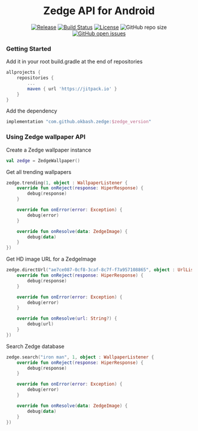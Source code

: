 <h1 align="center">Zedge API for Android</h1>

<p align="center">
    <a href="https://jitpack.io/#okbash/zedge"><img src="https://img.shields.io/jitpack/v/github/okbash/zedge?style=for-the-badge" alt="Release"></a>
    <a href="https://travis-ci.com/okbash/zedge"><img src="https://img.shields.io/travis/com/okbash/zedge/master?style=for-the-badge" alt="Build Status"></a>
    <a href="https://github.com/okbash/zedge/blob/master/LICENSE.txt"><img src="https://img.shields.io/github/license/okbash/zedge.svg?style=for-the-badge" alt="License"></a>
<!--     <img alt="GitHub last commit" src="https://img.shields.io/github/last-commit/okbash/zedge?logo=GitHub&style=for-the-badge"> -->
    <img alt="GitHub repo size" src="https://img.shields.io/github/repo-size/okbash/zedge?logo=GitHub&style=for-the-badge">
    <a href="https://github.com/okbash/zedge/issues"><img alt="GitHub open issues" src="https://img.shields.io/github/issues/okbash/zedge?style=for-the-badge"></a>
</p>


### Getting Started

Add it in your root build.gradle at the end of repositories

```gradle
allprojects {
    repositories {
        ...
        maven { url 'https://jitpack.io' }
    }
}
```

Add the dependency

```gradle
implementation "com.github.okbash.zedge:$zedge_version"
```

### Using Zedge wallpaper API

Create a Zedge wallpaper instance

```kotlin
val zedge = ZedgeWallpaper()
```

Get all trending wallpapers

```kotlin
zedge.trending(1, object : WallpaperListener {
    override fun onReject(response: HiperResponse) {
        debug(response)
    }

    override fun onError(error: Exception) {
        debug(error)
    }

    override fun onResolve(data: ZedgeImage) {
        debug(data)
    }
})
```

Get HD image URL for a ZedgeImage

```kotlin
zedge.directUrl("ae7ce087-0cf8-3caf-8c7f-f7a957108865", object : UrlListener {
    override fun onReject(response: HiperResponse) {
        debug(response)
    }

    override fun onError(error: Exception) {
        debug(error)
    }

    override fun onResolve(url: String?) {
        debug(url)
    }
})
```

Search Zedge database

```kotlin
zedge.search("iron man", 1, object : WallpaperListener {
    override fun onReject(response: HiperResponse) {
        debug(response)
    }

    override fun onError(error: Exception) {
        debug(error)
    }

    override fun onResolve(data: ZedgeImage) {
        debug(data)
    }
})
```
